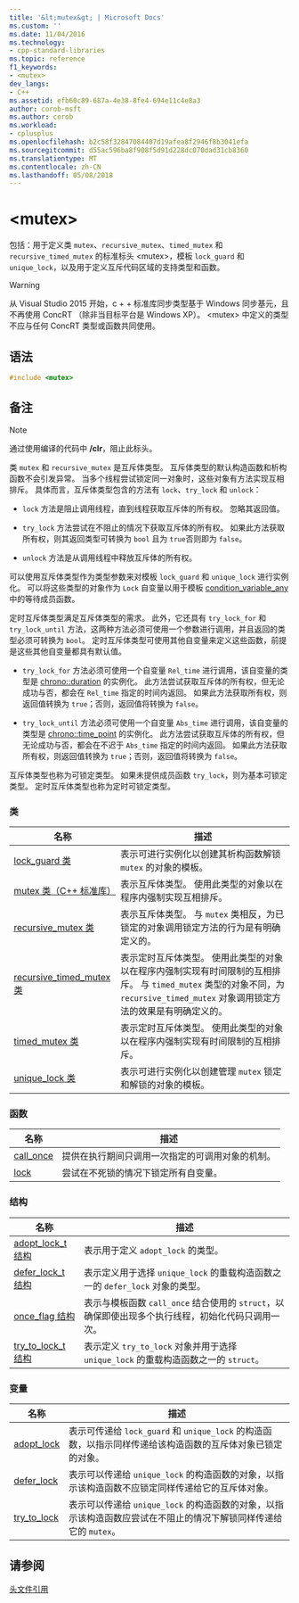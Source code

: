 ```yaml
---
title: '&lt;mutex&gt; | Microsoft Docs'
ms.custom: ''
ms.date: 11/04/2016
ms.technology:
- cpp-standard-libraries
ms.topic: reference
f1_keywords:
- <mutex>
dev_langs:
- C++
ms.assetid: efb60c89-687a-4e38-8fe4-694e11c4e8a3
author: corob-msft
ms.author: corob
ms.workload:
- cplusplus
ms.openlocfilehash: b2c58f32847084407d19afea8f2946f8b3041efa
ms.sourcegitcommit: d55ac596ba8f908f5d91d228dc070dad31cb8360
ms.translationtype: MT
ms.contentlocale: zh-CN
ms.lasthandoff: 05/08/2018
---
```

# <a name="ltmutexgt"></a>&lt;mutex&gt;

包括：用于定义类 `mutex`、`recursive_mutex`、`timed_mutex` 和 `recursive_timed_mutex` 的标准标头 \<mutex>，模板 `lock_guard` 和 `unique_lock`，以及用于定义互斥代码区域的支持类型和函数。

> [!WARNING]
> 从 Visual Studio 2015 开始，c + + 标准库同步类型基于 Windows 同步基元，且不再使用 ConcRT （除非当目标平台是 Windows XP）。 \<mutex> 中定义的类型不应与任何 ConcRT 类型或函数共同使用。

## <a name="syntax"></a>语法

```cpp
#include <mutex>
```

## <a name="remarks"></a>备注

> [!NOTE]
> 通过使用编译的代码中 **/clr**，阻止此标头。

类 `mutex` 和 `recursive_mutex` 是互斥体类型。 互斥体类型的默认构造函数和析构函数不会引发异常。 当多个线程尝试锁定同一对象时，这些对象有方法实现互相排斥。 具体而言，互斥体类型包含的方法有 `lock`、`try_lock` 和 `unlock`：

- `lock` 方法是阻止调用线程，直到线程获取互斥体的所有权。 忽略其返回值。

- `try_lock` 方法尝试在不阻止的情况下获取互斥体的所有权。 如果此方法获取所有权，则其返回类型可转换为 `bool` 且为 `true`否则即为 `false`。

- `unlock` 方法是从调用线程中释放互斥体的所有权。

可以使用互斥体类型作为类型参数来对模板 `lock_guard` 和 `unique_lock` 进行实例化。 可以将这些类型的对象作为 `Lock` 自变量以用于模板 [condition_variable_any](../standard-library/condition-variable-any-class.md) 中的等待成员函数。

定时互斥体类型满足互斥体类型的需求。 此外，它还具有 `try_lock_for` 和 `try_lock_until` 方法，这两种方法必须可使用一个参数进行调用，并且返回的类型必须可转换为 `bool`。 定时互斥体类型可使用其他自变量来定义这些函数，前提是这些其他自变量都具有默认值。

- `try_lock_for` 方法必须可使用一个自变量 `Rel_time` 进行调用，该自变量的类型是 [chrono::duration](../standard-library/duration-class.md) 的实例化。 此方法尝试获取互斥体的所有权，但无论成功与否，都会在 `Rel_time` 指定的时间内返回。 如果此方法获取所有权，则返回值转换为 `true`；否则，返回值将转换为 `false`。

- `try_lock_until` 方法必须可使用一个自变量 `Abs_time` 进行调用，该自变量的类型是 [chrono::time_point](../standard-library/time-point-class.md) 的实例化。 此方法尝试获取互斥体的所有权，但无论成功与否，都会在不迟于 `Abs_time` 指定的时间内返回。 如果此方法获取所有权，则返回值转换为 `true`；否则，返回值将转换为 `false`。

互斥体类型也称为可锁定类型。 如果未提供成员函数 `try_lock`，则为基本可锁定类型。 定时互斥体类型也称为定时可锁定类型。

### <a name="classes"></a>类

|名称|描述|
|----------|-----------------|
|[lock_guard 类](../standard-library/lock-guard-class.md)|表示可进行实例化以创建其析构函数解锁 `mutex` 的对象的模板。|
|[mutex 类（C++ 标准库）](../standard-library/mutex-class-stl.md)|表示互斥体类型。 使用此类型的对象以在程序内强制实现互相排斥。|
|[recursive_mutex 类](../standard-library/recursive-mutex-class.md)|表示互斥体类型。 与 `mutex` 类相反，为已锁定的对象调用锁定方法的行为是有明确定义的。|
|[recursive_timed_mutex 类](../standard-library/recursive-timed-mutex-class.md)|表示定时互斥体类型。 使用此类型的对象以在程序内强制实现有时间限制的互相排斥。 与 `timed_mutex` 类型的对象不同，为 `recursive_timed_mutex` 对象调用锁定方法的效果是有明确定义的。|
|[timed_mutex 类](../standard-library/timed-mutex-class.md)|表示定时互斥体类型。 使用此类型的对象以在程序内强制实现有时间限制的互相排斥。|
|[unique_lock 类](../standard-library/unique-lock-class.md)|表示可进行实例化以创建管理 `mutex` 锁定和解锁的对象的模板。|

### <a name="functions"></a>函数

|名称|描述|
|----------|-----------------|
|[call_once](../standard-library/mutex-functions.md#call_once)|提供在执行期间只调用一次指定的可调用对象的机制。|
|[lock](../standard-library/mutex-functions.md#lock)|尝试在不死锁的情况下锁定所有自变量。|

### <a name="structs"></a>结构

|名称|描述|
|----------|-----------------|
|[adopt_lock_t 结构](../standard-library/adopt-lock-t-structure.md)|表示用于定义 `adopt_lock` 的类型。|
|[defer_lock_t 结构](../standard-library/defer-lock-t-structure.md)|表示定义用于选择 `unique_lock` 的重载构造函数之一的 `defer_lock` 对象的类型。|
|[once_flag 结构](../standard-library/once-flag-structure.md)|表示与模板函数 `call_once` 结合使用的 `struct`，以确保即使出现多个执行线程，初始化代码只调用一次。|
|[try_to_lock_t 结构](../standard-library/try-to-lock-t-structure.md)|表示定义 `try_to_lock` 对象并用于选择 `unique_lock` 的重载构造函数之一的 `struct`。|

### <a name="variables"></a>变量

|名称|描述|
|----------|-----------------|
|[adopt_lock](../standard-library/mutex-functions.md#adopt_lock)|表示可传递给 `lock_guard` 和 `unique_lock` 的构造函数，以指示同样传递给该构造函数的互斥体对象已锁定的对象。|
|[defer_lock](../standard-library/mutex-functions.md#defer_lock)|表示可以传递给 `unique_lock` 的构造函数的对象，以指示该构造函数不应锁定同样传递给它的互斥体对象。|
|[try_to_lock](../standard-library/mutex-functions.md#try_to_lock)|表示可以传递给 `unique_lock` 的构造函数的对象，以指示该构造函数应尝试在不阻止的情况下解锁同样传递给它的 `mutex`。|

## <a name="see-also"></a>请参阅

[头文件引用](../standard-library/cpp-standard-library-header-files.md)<br/>
